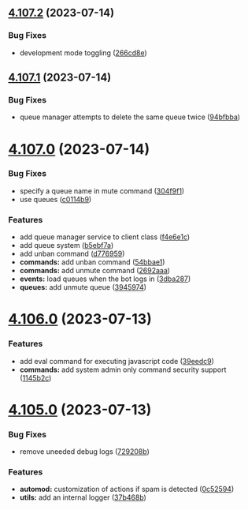## [4.107.2](https://github.com/onesoft-sudo/sudobot/compare/v4.107.1...v4.107.2) (2023-07-14)


### Bug Fixes

* development mode toggling ([266cd8e](https://github.com/onesoft-sudo/sudobot/commit/266cd8eb53db8f511bf5ae372db22062ee1d1f86))



## [4.107.1](https://github.com/onesoft-sudo/sudobot/compare/v4.107.0...v4.107.1) (2023-07-14)


### Bug Fixes

* queue manager attempts to delete the same queue twice ([94bfbba](https://github.com/onesoft-sudo/sudobot/commit/94bfbba077ccad45434ad0c09f7a7f5c4daf0abf))



# [4.107.0](https://github.com/onesoft-sudo/sudobot/compare/v4.106.0...v4.107.0) (2023-07-14)


### Bug Fixes

* specify a queue name in mute command ([304f9f1](https://github.com/onesoft-sudo/sudobot/commit/304f9f18dd276740743917c9f6b62e5b5edd0235))
* use queues ([c0114b9](https://github.com/onesoft-sudo/sudobot/commit/c0114b92205fdb4c00a82bfb9bb4cecc4045e915))


### Features

* add queue manager service to client class ([f4e6e1c](https://github.com/onesoft-sudo/sudobot/commit/f4e6e1c14e012cb899a3a9359ce77c1d747cfc5d))
* add queue system ([b5ebf7a](https://github.com/onesoft-sudo/sudobot/commit/b5ebf7a538309f11d0707a7e36f1a641223b89f6))
* add unban command ([d776959](https://github.com/onesoft-sudo/sudobot/commit/d776959279adb91c97a643dd1d1e0a73d6a3a950))
* **commands:** add unban command ([54bbae1](https://github.com/onesoft-sudo/sudobot/commit/54bbae115adab7ad9284706bcff7aad4bbc609e5))
* **commands:** add unmute command ([2692aaa](https://github.com/onesoft-sudo/sudobot/commit/2692aaa74e3926a53642c320bf44d995023faff6))
* **events:** load queues when the bot logs in ([3dba287](https://github.com/onesoft-sudo/sudobot/commit/3dba28739a3824d2a6c5200764eaf66bc2b40fd5))
* **queues:** add unmute queue ([3945974](https://github.com/onesoft-sudo/sudobot/commit/3945974e14d407cb2102d09ebe16535a462c4aa8))



# [4.106.0](https://github.com/onesoft-sudo/sudobot/compare/v4.105.0...v4.106.0) (2023-07-13)


### Features

* add eval command for executing javascript code ([39eedc9](https://github.com/onesoft-sudo/sudobot/commit/39eedc98c75224f8a73f86db427d90035f45f608))
* **commands:** add system admin only command security support ([1145b2c](https://github.com/onesoft-sudo/sudobot/commit/1145b2c3cb781759f9b8a0025dbea81aa2cb37ed))



# [4.105.0](https://github.com/onesoft-sudo/sudobot/compare/v4.104.0...v4.105.0) (2023-07-13)


### Bug Fixes

* remove uneeded debug logs ([729208b](https://github.com/onesoft-sudo/sudobot/commit/729208bc0b44cafb3adb543f8d16f83b03ccf392))


### Features

* **automod:** customization of actions if spam is detected ([0c52594](https://github.com/onesoft-sudo/sudobot/commit/0c525943f23090300cfc65c5974cc5b90906d1bf))
* **utils:** add an internal logger ([37b468b](https://github.com/onesoft-sudo/sudobot/commit/37b468bba8cfca4dcd4b719fede00435f17f2e57))



